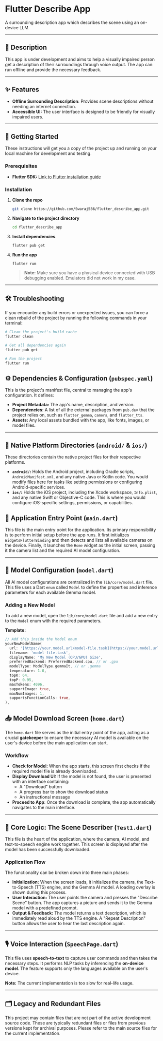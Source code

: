 # Flutter Describe App

A surrounding description app which describes the scene using an on-device LLM.

---

## 📝 Description

This app is under development and aims to help a visually impaired person get a description of their surroundings through voice output. The app can run offline and provide the necessary feedback.

---

## ✨ Features

* **Offline Surrounding Description:** Provides scene descriptions without needing an internet connection.
* **Accessible UI:** The user interface is designed to be friendly for visually impaired users.

---

## 🚀 Getting Started

These instructions will get you a copy of the project up and running on your local machine for development and testing.

### Prerequisites

* **Flutter SDK:** [Link to Flutter installation guide](https://flutter.dev/docs/get-started/install)

### Installation

1.  **Clone the repo**
    ```sh
    git clone https://github.com/Swaraj586/flutter_describe_app.git
    ```
2.  **Navigate to the project directory**
    ```sh
    cd flutter_describe_app
    ```
3.  **Install dependencies**
    ```sh
    flutter pub get
    ```
4.  **Run the app**
    ```sh
    flutter run
    ```
    > **Note:** Make sure you have a physical device connected with USB debugging enabled. Emulators did not work in my case.

---

## 🛠️ Troubleshooting

If you encounter any build errors or unexpected issues, you can force a clean rebuild of the project by running the following commands in your terminal:

```sh
# Clean the project's build cache
flutter clean

# Get all dependencies again
flutter pub get

# Run the project
flutter run
```

## ⚙️ Dependencies & Configuration (`pubspec.yaml`)

This is the project's manifest file, central to managing the app's configuration. It defines:

* **Project Metadata:** The app's name, description, and version.
* **Dependencies:** A list of all the external packages from `pub.dev` that the project relies on, such as `flutter_gemma`, `camera`, and `flutter_tts`.
* **Assets:** Any local assets bundled with the app, like fonts, images, or model files.

---

## 📱 Native Platform Directories (`android/` & `ios/`)

These directories contain the native project files for their respective platforms.

* **`android/`:** Holds the Android project, including Gradle scripts, `AndroidManifest.xml`, and any native Java or Kotlin code. You would modify files here for tasks like setting permissions or configuring Android-specific services.
* **`ios/`:** Holds the iOS project, including the Xcode workspace, `Info.plist`, and any native Swift or Objective-C code. This is where you would configure iOS-specific settings, permissions, or capabilities.

## 🚀 Application Entry Point (`main.dart`)

This file is the main entry point for the application. Its primary responsibility is to perform initial setup before the app runs. It first initializes `WidgetsFlutterBinding` and then detects and lists all available cameras on the device. Finally, it launches the `Home` widget as the initial screen, passing it the camera list and the required AI model configuration.

---

## 🤖 Model Configuration (`model.dart`)

All AI model configurations are centralized in the `lib/core/model.dart` file. This file uses a Dart `enum` called `Model` to define the properties and inference parameters for each available Gemma model.

### Adding a New Model

To add a new model, open the `lib/core/model.dart` file and add a new entry to the `Model` enum with the required parameters.

**Template:**
```dart
// Add this inside the Model enum
yourNewModelName(
  url: '[https://your.model.url/model-file.task](https://your.model.url/model-file.task)',
  filename: 'model-file.task',
  displayName: 'My New Model (CPU/GPU) Size',
  preferredBackend: PreferredBackend.cpu, // or .gpu
  modelType: ModelType.gemmaIt, // or .gemma
  temperature: 1.0,
  topK: 64,
  topP: 0.95,
  maxTokens: 4096,
  supportImage: true,
  maxNumImages: 1,
  supportsFunctionCalls: true,
),
```

## 📥 Model Download Screen (`home.dart`)

The `home.dart` file serves as the initial entry point of the app, acting as a crucial **gatekeeper** to ensure the necessary AI model is available on the user's device before the main application can start.

### Workflow

* **Check for Model:** When the app starts, this screen first checks if the required model file is already downloaded.
* **Display Download UI:** If the model is not found, the user is presented with an interface containing:
    * A "Download" button
    * A progress bar to show the download status
    * An instructional message
* **Proceed to App:** Once the download is complete, the app automatically navigates to the main interface.

---

## 📸 Core Logic: The Scene Describer (`Test1.dart`)

This file is the heart of the application, where the camera, AI model, and text-to-speech engine work together. This screen is displayed after the model has been successfully downloaded.

### Application Flow

The functionality can be broken down into three main phases:

* **Initialization:** When the screen loads, it initializes the camera, the Text-to-Speech (TTS) engine, and the Gemma AI model. A loading overlay is shown during this process.
* **User Interaction:** The user points the camera and presses the "Describe Scene" button. The app captures a picture and sends it to the Gemma model with a predefined prompt.
* **Output & Feedback:** The model returns a text description, which is immediately read aloud by the TTS engine. A "Repeat Description" button allows the user to hear the last description again.

---

## 🎙️ Voice Interaction (`SpeechPage.dart`)

This file uses **speech-to-text** to capture user commands and then takes the necessary steps. It performs NLP tasks by inferencing the **on-device model**. The feature supports only the languages available on the user's device.

**Note:** The current implementation is too slow for real-life usage.

---

## 🗂️ Legacy and Redundant Files

This project may contain files that are not part of the active development source code. These are typically redundant files or files from previous versions kept for archival purposes. Please refer to the main source files for the current implementation.
